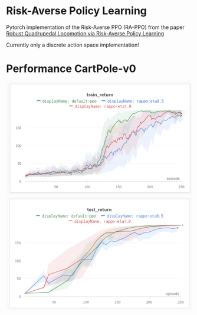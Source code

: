 # Risk-Averse Policy Learning
Pytorch implementation of the Risk-Averse PPO (RA-PPO) from the paper [Robust Quadrupedal Locomotion via Risk-Averse Policy Learning](https://arxiv.org/pdf/2308.09405.pdf)

Currently only a discrete action space implementation!

# Performance CartPole-v0
![Alt text](results/cartpole_train.png)
![Alt text](results/cartpole_test.png)
